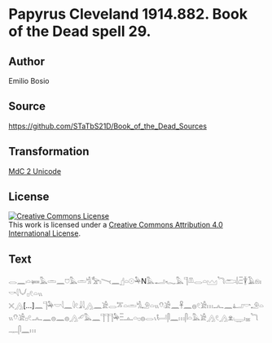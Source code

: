 # Papyrus Cleveland 1914.882. Book of the Dead spell 29.

## Author 

Emilio Bosio

## Source 

https://github.com/STaTbS21D/Book_of_the_Dead_Sources

## Transformation 

[MdC 2 Unicode](https://statbs21d.github.io/mdc2unicode.html)

## License 

<a rel="license" href="http://creativecommons.org/licenses/by/4.0/"><img alt="Creative Commons License" style="border-width:0" src="https://i.creativecommons.org/l/by/4.0/88x31.png" /></a><br />This work is licensed under a <a rel="license" href="http://creativecommons.org/licenses/by/4.0/">Creative Commons Attribution 4.0 International License</a>.

## Text 

<hiero>𓂋𓈖𓏺𓏏𓍃𓅓𓏛𓈖𓈞𓅓𓏛𓀜𓅡𓏤𓏱𓈖𓊨𓏏𓇳𓅆N𓅓𓂝𓆑𓅓𓊹𓌨𓂋𓏏𓈉𓆓𓂧𓌃𓏺𓏫𓇉𓄿𓁶𓏤𓎡𓇋𓄋𓊪𓏲𓏏𓏭<br>
𓏴𓂻[...]𓈖𓊹𓅆𓎟𓇋𓈖𓇋𓏲𓇍𓇋𓂻𓈖𓀀𓂋𓎁𓏏𓏛𓀜𓄂𓏏𓏭𓄣𓏺𓀀𓈖𓋹𓈖𓐍𓏲𓀀𓏥𓂜𓈖𓂞𓎡𓄂𓏏𓏭𓄣𓏺𓀀𓊪𓏲𓂜𓈖𓐍𓈖𓐍𓂻𓄔𓅓𓈖𓊹𓊹𓊹𓅆𓏫𓊵𓏏𓊪𓐍𓂋𓏯𓂡𓋴𓈖𓏥𓋴𓏏𓅓𓀀𓂻𓏲𓂻𓁷𓏺𓇾𓏤𓈇𓆓𓊃𓋴𓈖𓏥<br></hiero>
